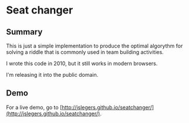 # Seat changer

## Summary

This is just a simple implementation to produce the optimal algorythm for solving a riddle that is commonly used in team building activities.

I wrote this code in 2010, but it still works in modern browsers.

I'm releasing it into the public domain.

## Demo

For a live demo, go to [http://jslegers.github.io/seatchanger/](http://jslegers.github.io/seatchanger/).
